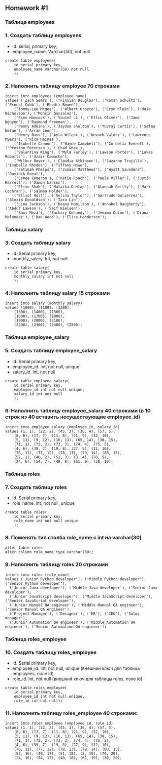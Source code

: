 ## Homework #1

### **Таблица employees**

### 1. Создать таблицу employees
- id. serial,  primary key,
- employee_name. Varchar(50), not null
```
create table employees(
	id serial primary key,
	employee_name varchar(50) not null
	);
```

### 2. Наполнить таблицу employee 70 строками
```
insert into employees (employee_name)
values ('Zach Sears'), ('Finnian Douglas'), ('Roman Schultz'), ('Ernest Cobb'), ('Rhodri Bowen'),
	('Tommy-Lee Mcgee'), ('Albert Orozco'), ('Eryn Klein'), ('Maia Nicholson'), ('Mohsin Gonzalez'),
	('Esme Hancock'), ('Yousef Li'), ('Ellis Oliver'), ('Jane Nguyen'), ('Raymond Freeman'),
	('Penny Adkins'), ('Jaydon Shelton'), ('Yuvraj Curtis'), ('Safaa Nolan'), ('Arran Leon'),
	('Henry Bass'), ('Ayla Wilcox'), ('Nevaeh Valdez'), ('Lawrence Myers'), ('Rico Haines'), 
	('Isobelle Cannon'), ('Wayne Campbell'), ('Cordelia Everett'), ('Preston Petersen'), ('Chad Knox'),
	('Valentina King'), ('Myla Farley'), ('Lawson Porter'), ('Lukas Roberts'), ('Uzair Camacho'), 
	('Wilbur Boyer'), ('Claudia Atkinson'), ('Suzanne Trujillo'), ('Isabelle Rhodes'), ('Tiffany Howe'),
	('Fatimah Phelps'), ('Junaid Matthews'), ('Wyatt Saunders'), ('Dominik Oneal'),
	('Esmee Cameron'), ('Katie Roach'), ('Paula Miller'), ('Justin Harrell'), ('Damon Larson'), 
	('Elise Shah'), ('Malaika Dunlap'), ('Alannah Reilly'), ('Mari Cochran'), ('Salman Holder'), 
	('Elliot Holt'), ('Selina Taylor'), ('Gertrude Gutierrez'), ('Alexia Donaldson'), ('Tara Lin'), 
	('Lina Jackson'), ('Keanu Hamilton'), ('Annabel Daugherty'), ('Abdur Lawson'), ('Saif Nielsen'), 
	('Sami Meza'), ('Zackary Kennedy'), ('Jemima Quinn'), ('Diana Melendez'), ('Dan Wood'), ('Elisa Henderson');
```

### Таблица salary

### 3. Создать таблицу salary
- id. Serial  primary key,
- monthly_salary. Int, not null
```
create table salary(
	id serial primary key,
	monthly_salary int not null
	);
```

### 4. Наполнить таблицу salary 15 строками
```
insert into salary (monthly_salary) 
values (1000), (1100), (1200), 
	(1300), (1400), (1500), 
	(1600), (1700), (1800), 
	(1900), (2000), (2100), 
	(2200), (2300), (2400), (2500);
```

### Таблица employee_salary

### 5. Создать таблицу employee_salary
- id. Serial  primary key,
- employee_id. Int, not null, unique
- salary_id. Int, not null
```
create table employee_salary(
	id serial primary key,
	employee_id int not null unique,
	salary_id int not null
	);
```

### 6. Наполнить таблицу employee_salary 40 строками (в 10 строк из 40 вставить несуществующие employee_id)
```
insert into employee_salary (employee_id, salary_id)
values (1, 1), (22, 2), (45, 3), (36, 4), (57, 5),
	(8, 6), (17, 7), (11, 8), (21, 9), (32, 10),
	(5, 11), (9, 12), (10, 13), (65, 14), (38, 15),
	(71, 1), (72, 2), (73, 3), (74, 4), (75, 5),
	(4, 6), (39, 7), (19, 8), (27, 9), (12, 10),
	(76, 11), (77, 12), (78, 13), (79, 14), (80, 15),
	(52, 1), (40, 2), (51, 3), (3, 4), (70, 5),
	(24, 6), (54, 7), (48, 8), (61, 9), (30, 10);
```

### Таблица roles

### 7. Создать таблицу roles
- id. Serial  primary key,
- role_name. int, not null, unique
```
create table roles(
	id serial primary key,
	role_name int not null unique
	);
```

### 8. Поменять тип столба role_name с int на varchar(30)
```
alter table roles
alter column role_name type varchar(30);
```

### 9. Наполнить таблицу roles 20 строками
```
insert into roles (role_name)
values ('Junior Python developer'), ('Middle Python developer'), ('Senior Python developer'),
  ('Junior Java developer'), ('Middle Java developer'), ('Senior Java developer'),
  ('Junior JavaScript developer'), ('Middle JavaScript developer'), ('Senior JavaScript developer'),
  ('Junior Manual QA engineer'), ('Middle Manual QA engineer'), ('Senior Manual QA engineer'),
  ('Project Manager'), ('Designer'), ('HR'), ('CEO'), ('Sales manager'),
  ('Junior Automation QA engineer'), ('Middle Automation QA engineer'), ('Senior Automation QA engineer');
```

### Таблица roles_employee

### 10. Создать таблицу roles_employee
- id. Serial  primary key,
- employee_id. Int, not null, unique (внешний ключ для таблицы employees, поле id)
- role_id. Int, not null (внешний ключ для таблицы roles, поле id)
```
create table roles_employee(
	id serial primary key,
	employee_id int not null unique,
	role_id int not null);
```

### 11. Наполнить таблицу roles_employee 40 строками:
```
insert into roles_employee (employee_id, role_id)
values (1, 1), (22, 2), (45, 3), (36, 4), (57, 5),
	(8, 6), (17, 7), (11, 8), (21, 9), (32, 10),
	(5, 11), (9, 12), (10, 13), (65, 14), (38, 15),
	(71, 1), (72, 2), (73, 3), (74, 4), (75, 5),
	(4, 6), (39, 7), (19, 8), (27, 9), (12, 10),
	(76, 11), (77, 12), (78, 13), (79, 14), (80, 15),
	(52, 16), (40, 17), (51, 18), (3, 19), (70, 20),
	(24, 16), (54, 17), (48, 18), (61, 19), (30, 20);
```
